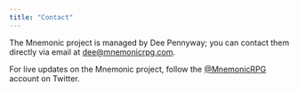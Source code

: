 ```yaml
---
title: "Contact"
---
```


The Mnemonic project is managed by Dee Pennyway; you can contact them directly via email at dee@mnemonicrpg.com.

For live updates on the Mnemonic project, follow the [@MnemonicRPG](https://twitter.com/mnemonicrpg) account on Twitter.